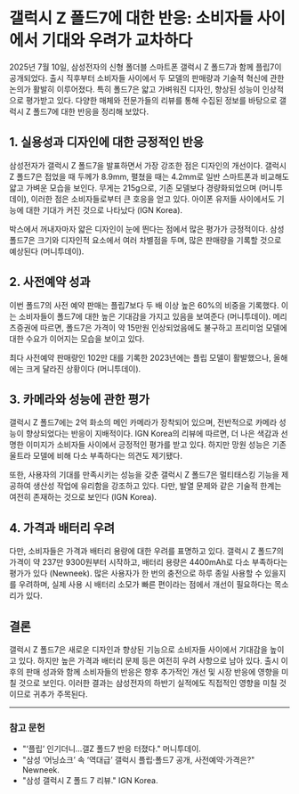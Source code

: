 # 갤럭시 Z 폴드7에 대한 반응: 소비자들 사이에서 기대와 우려가 교차하다

2025년 7월 10일, 삼성전자의 신형 폴더블 스마트폰 갤럭시 Z 폴드7과 함께 플립7이 공개되었다. 출시 직후부터 소비자들 사이에서 두 모델의 판매량과 기술적 혁신에 관한 논의가 활발히 이루어졌다. 특히 폴드7은 얇고 가벼워진 디자인, 향상된 성능이 인상적으로 평가받고 있다. 다양한 매체와 전문가들의 리뷰를 통해 수집된 정보를 바탕으로 갤럭시 Z 폴드7에 대한 반응을 정리해 보았다.

## 1. 실용성과 디자인에 대한 긍정적인 반응

삼성전자가 갤럭시 Z 폴드7을 발표하면서 가장 강조한 점은 디자인의 개선이다. 갤럭시 Z 폴드7은 접었을 때 두께가 8.9mm, 펼쳤을 때는 4.2mm로 일반 스마트폰과 비교해도 얇고 가벼운 모습을 보인다. 무게는 215g으로, 기존 모델보다 경량화되었으며 (머니투데이), 이러한 점은 소비자들로부터 큰 호응을 얻고 있다. 아이폰 유저들 사이에서도 기능에 대한 기대가 커진 것으로 나타났다 (IGN Korea).

박스에서 꺼내자마자 얇은 디자인이 눈에 띈다는 점에서 많은 평가가 긍정적이다. 삼성 폴드7은 크기와 디자인적 요소에서 여러 차별점을 두며, 많은 판매량을 기록할 것으로 예상된다 (머니투데이).

## 2. 사전예약 성과

이번 폴드7의 사전 예약 판매는 플립7보다 두 배 이상 높은 60%의 비중을 기록했다. 이는 소비자들이 폴드7에 대한 높은 기대감을 가지고 있음을 보여준다 (머니투데이). 메리츠증권에 따르면, 폴드7은 가격이 약 15만원 인상되었음에도 불구하고 프리미엄 모델에 대한 수요가 이어지는 모습을 보이고 있다.

최다 사전예약 판매량인 102만 대를 기록한 2023년에는 플립 모델이 활발했으나, 올해에는 크게 달라진 상황이다 (머니투데이).

## 3. 카메라와 성능에 관한 평가

갤럭시 Z 폴드7에는 2억 화소의 메인 카메라가 장착되어 있으며, 전반적으로 카메라 성능이 향상되었다는 반응이 지배적이다. IGN Korea의 리뷰에 따르면, 더 나은 색감과 선명한 이미지가 소비자들 사이에서 긍정적인 평가를 받고 있다. 하지만 망원 성능은 기존 울트라 모델에 비해 다소 부족하다는 의견도 제기됐다.

또한, 사용자의 기대를 만족시키는 성능을 갖춘 갤럭시 Z 폴드7은 멀티태스킹 기능을 제공하여 생산성 작업에 유리함을 강조하고 있다. 다만, 발열 문제와 같은 기술적 한계는 여전히 존재하는 것으로 보인다 (IGN Korea).

## 4. 가격과 배터리 우려

다만, 소비자들은 가격과 배터리 용량에 대한 우려를 표명하고 있다. 갤럭시 Z 폴드7의 가격이 약 237만 9300원부터 시작하고, 배터리 용량은 4400mAh로 다소 부족하다는 평가가 있다 (Newneek). 많은 사용자가 한 번의 충전으로 하루 종일 사용할 수 있을지를 우려하며, 실제 사용 시 배터리 소모가 빠른 편이라는 점에서 개선이 필요하다는 목소리가 있다.

## 결론

갤럭시 Z 폴드7은 새로운 디자인과 향상된 기능으로 소비자들 사이에서 기대감을 높이고 있다. 하지만 높은 가격과 배터리 문제 등은 여전히 우려 사항으로 남아 있다. 출시 이후의 판매 성과와 함께 소비자들의 반응은 향후 추가적인 개선 및 시장 반응에 영향을 미칠 것으로 보인다. 이러한 결과는 삼성전자의 하반기 실적에도 직접적인 영향을 미칠 것이므로 귀추가 주목된다.

---

### 참고 문헌

- "‘플립’ 인기더니…갤Z 폴드7 반응 터졌다." 머니투데이. 
- "삼성 ‘어닝쇼크’ 속 ‘역대급’ 갤럭시 플립·폴드7 공개, 사전예약·가격은?" Newneek.
- "삼성 갤럭시 Z 폴드 7 리뷰." IGN Korea.